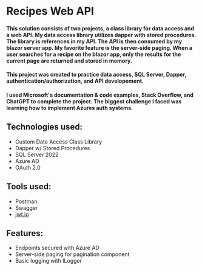 # Recipes Web API

#### This solution consists of two projects, a class library for data access and a web API. My data access library utilizes dapper with stored procedures. The library is references in my API. The API is then consumed by my blazor server app. My favorite feature is the server-side paging. When a user searches for a recipe on the blazor app, only the results for the current page are returned and stored in memory. 

#### This project was created to practice data access, SQL Server, Dapper, authentication/authorization, and API developement.

#### I used Microsoft's documentation & code examples, Stack Overflow, and ChatGPT to complete the project. The biggest challenge I faced was learning how to implement Azures auth systems.

## Technologies used: 
* Custom Data Access Class Library
* Dapper w/ Stored Procedures
* SQL Server 2022
* Azure AD
* OAuth 2.0

## Tools used:
* Postman
* Swagger
* [jwt.io ](https://jwt.io/)

## Features: 
* Endpoints secured with Azure AD
* Server-side paging for pagination component
* Basic logging with ILogger
